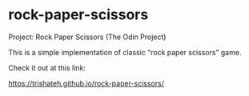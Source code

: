 # rock-paper-scissors

Project: Rock Paper Scissors (The Odin Project)

This is a simple implementation of classic “rock paper scissors” game. 

Check it out at this link:

https://trishateh.github.io/rock-paper-scissors/
